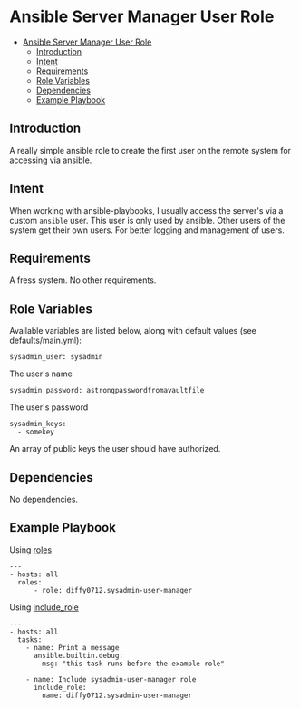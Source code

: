 # Ansible Server Manager User Role

- [Ansible Server Manager User Role](#ansible-server-manager-user-role)
  - [Introduction](#introduction)
  - [Intent](#intent)
  - [Requirements](#requirements)
  - [Role Variables](#role-variables)
  - [Dependencies](#dependencies)
  - [Example Playbook](#example-playbook)

## Introduction
A really simple ansible role to create the first user on the remote system for accessing via ansible.

## Intent
When working with ansible-playbooks, I usually access the server's via a custom `ansible` user. This user is only used by ansible. 
Other users of the system get their own users. For better logging and management of users.

## Requirements

A fress system. No other requirements.

## Role Variables

Available variables are listed below, along with default values (see defaults/main.yml):
```
sysadmin_user: sysadmin
```
The user's name

```
sysadmin_password: astrongpasswordfromavaultfile
```
The user's password

```
sysadmin_keys:
  - somekey
```
An array of public keys the user should have authorized.

## Dependencies

No dependencies.

## Example Playbook

Using [roles](https://docs.ansible.com/ansible/latest/user_guide/playbooks_reuse_roles.html#using-roles)
```
---
- hosts: all
  roles:
      - role: diffy0712.sysadmin-user-manager
```

Using [include_role](https://docs.ansible.com/ansible/latest/user_guide/playbooks_reuse_roles.html#including-roles-dynamic-reuse)
```
---
- hosts: all
  tasks:
    - name: Print a message
      ansible.builtin.debug:
        msg: "this task runs before the example role"

    - name: Include sysadmin-user-manager role
      include_role:
        name: diffy0712.sysadmin-user-manager

```